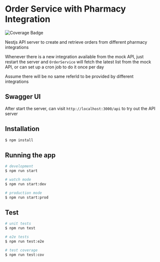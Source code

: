 # Order Service with Pharmacy Integration

![Coverage Badge](https://img.shields.io/endpoint?url=https://gist.githubusercontent.com/tommyttf/3c376d8043ff9814b38b529acf221d40/raw/464ede5bada2c211eddd1997e090d36e8a2da2b1/pharmacy-order-server__heads_main.json)

Nestjs API server to create and retrieve orders from different pharmacy integrations

Whenever there is a new integration available from the mock API, just restart the server and `OrderService` will fetch the latest list from the mock API, or can set up a cron job to do it once per day

Assume there will be no same referId to be provided by different integrations

## Swagger UI
After start the server, can visit `http://localhost:3000/api` to try out the API server

## Installation

```bash
$ npm install
```

## Running the app

```bash
# development
$ npm run start

# watch mode
$ npm run start:dev

# production mode
$ npm run start:prod
```

## Test

```bash
# unit tests
$ npm run test

# e2e tests
$ npm run test:e2e

# test coverage
$ npm run test:cov
```
